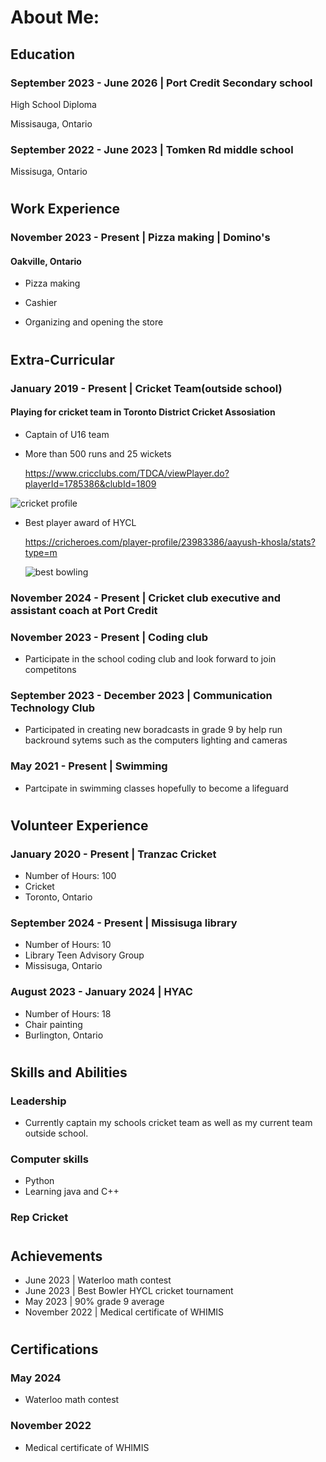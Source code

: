 # About Me:

## Education
### September 2023 - June 2026 | Port Credit Secondary school
High School Diploma

Missisauga, Ontario

### September 2022 - June 2023 | Tomken Rd middle school

Missisuga, Ontario

#  
#  

## Work Experience
### November 2023 - Present | Pizza making | Domino's
#### Oakville, Ontario

- Pizza making

- Cashier

- Organizing and opening the store
#
#
## Extra-Curricular
### January 2019 - Present | Cricket Team(outside school)
#### Playing for cricket team in Toronto District Cricket Assosiation
- Captain of U16 team

- More than 500 runs and 25 wickets

  https://www.cricclubs.com/TDCA/viewPlayer.do?playerId=1785386&clubId=1809


![cricket profile](https://github.com/user-attachments/assets/a69f5c81-9eb7-4f5a-94a7-6c753f8aeca7)
  
  
- Best player award of HYCL

  https://cricheroes.com/player-profile/23983386/aayush-khosla/stats?type=m

  ![best bowling ](https://github.com/user-attachments/assets/f172d7ac-778d-4e30-85df-9f1a26300fc2)


### November 2024 - Present | Cricket club executive and assistant coach at Port Credit 

### November 2023 - Present | Coding club
- Participate in the school coding club and look forward to join competitons

### September 2023 - December 2023 | Communication Technology Club
- Participated in creating new boradcasts in grade 9 by help run backround sytems such as the computers lighting and cameras

### May 2021 - Present | Swimming

- Partcipate in swimming classes hopefully to become a lifeguard
#
#
## Volunteer Experience

### January 2020 - Present | Tranzac Cricket
- Number of Hours: 100
- Cricket
- Toronto, Ontario

### September 2024 - Present | Missisuga library
- Number of Hours: 10
- Library Teen Advisory Group
- Missisuga, Ontario
### August 2023 - January 2024 | HYAC
- Number of Hours: 18
- Chair painting
- Burlington, Ontario
#
#
## Skills and Abilities
### Leadership
- Currently captain my schools cricket team as well as my current team outside school. 

### Computer skills 
- Python
- Learning java and C++

### Rep Cricket 
#
#
## Achievements
- June 2023 | Waterloo math contest
- June 2023 | Best Bowler HYCL cricket tournament
- May 2023 | 90% grade 9 average
- November 2022 | Medical certificate of WHIMIS
#
#
## Certifications
### May 2024
- Waterloo math contest

### November 2022
- Medical certificate of WHIMIS
